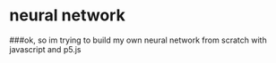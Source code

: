 # neural network

###ok, so im trying to build my own neural network from scratch with javascript and p5.js